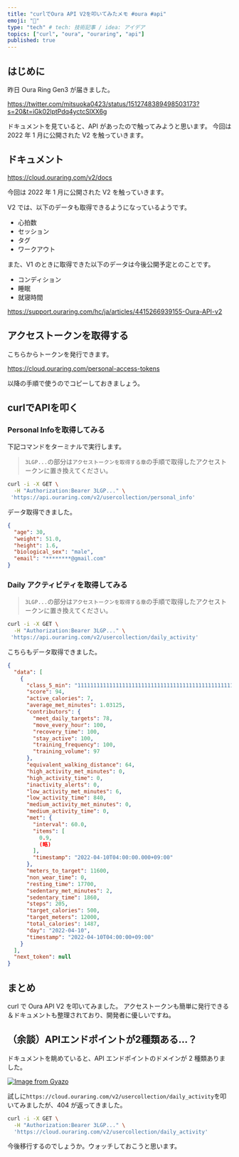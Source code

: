 ```yaml
---
title: "curlでOura API V2を叩いてみたメモ #oura #api"
emoji: "👻"
type: "tech" # tech: 技術記事 / idea: アイデア
topics: ["curl", "oura", "ouraring", "api"]
published: true
---
```


## はじめに

昨日 Oura Ring Gen3 が届きました。

https://twitter.com/mitsuoka0423/status/1512748389498503173?s=20&t=iGk02lptPdq4yctcSlXX6g

ドキュメントを見ていると、API があったので触ってみようと思います。
今回は 2022 年 1 月に公開された V2 を触っていきます。

## ドキュメント

https://cloud.ouraring.com/v2/docs

今回は 2022 年 1 月に公開された V2 を触っていきます。

V2 では、以下のデータも取得できるようになっているようです。

- 心拍数
- セッション
- タグ
- ワークアウト

また、V1 のときに取得できた以下のデータは今後公開予定とのことです。

- コンディション
- 睡眠
- 就寝時間

https://support.ouraring.com/hc/ja/articles/4415266939155-Oura-API-v2

## アクセストークンを取得する

こちらからトークンを発行できます。

https://cloud.ouraring.com/personal-access-tokens

以降の手順で使うのでコピーしておきましょう。

## curlでAPIを叩く

### Personal Infoを取得してみる

下記コマンドをターミナルで実行します。

> `3LGP...`の部分は`アクセストークンを取得する章`の手順で取得したアクセストークンに置き換えてください。

```bash
curl -i -X GET \
  -H "Authorization:Bearer 3LGP..." \
 'https://api.ouraring.com/v2/usercollection/personal_info'
```

データ取得できました。

```json
{
  "age": 30,
  "weight": 51.0,
  "height": 1.6,
  "biological_sex": "male",
  "email": "********@gmail.com"
}
```

### Daily アクティビティを取得してみる

> `3LGP...`の部分は`アクセストークンを取得する章`の手順で取得したアクセストークンに置き換えてください。

```bash
curl -i -X GET \
  -H "Authorization:Bearer 3LGP..." \
 'https://api.ouraring.com/v2/usercollection/daily_activity'
```

こちらもデータ取得できました。

```json
{
  "data": [
    {
      "class_5_min": "11111111111111111111111111111111111111111111111111111111112332323222",
      "score": 94,
      "active_calories": 7,
      "average_met_minutes": 1.03125,
      "contributors": {
        "meet_daily_targets": 78,
        "move_every_hour": 100,
        "recovery_time": 100,
        "stay_active": 100,
        "training_frequency": 100,
        "training_volume": 97
      },
      "equivalent_walking_distance": 64,
      "high_activity_met_minutes": 0,
      "high_activity_time": 0,
      "inactivity_alerts": 0,
      "low_activity_met_minutes": 6,
      "low_activity_time": 840,
      "medium_activity_met_minutes": 0,
      "medium_activity_time": 0,
      "met": {
        "interval": 60.0,
        "items": [
          0.9,
          (略)
        ],
        "timestamp": "2022-04-10T04:00:00.000+09:00"
      },
      "meters_to_target": 11600,
      "non_wear_time": 0,
      "resting_time": 17700,
      "sedentary_met_minutes": 2,
      "sedentary_time": 1860,
      "steps": 205,
      "target_calories": 500,
      "target_meters": 12000,
      "total_calories": 1487,
      "day": "2022-04-10",
      "timestamp": "2022-04-10T04:00:00+09:00"
    }
  ],
  "next_token": null
}
```

## まとめ

curl で Oura API V2 を叩いてみました。
アクセストークンも簡単に発行できる＆ドキュメントも整理されており、開発者に優しいですね。

## （余談）APIエンドポイントが2種類ある...？

ドキュメントを眺めていると、API エンドポイントのドメインが 2 種類ありました。

[![Image from Gyazo](https://i.gyazo.com/d9a3f6f4ffba54c2bcf3d55def0979e2.png)](https://gyazo.com/d9a3f6f4ffba54c2bcf3d55def0979e2)

試しに`https://cloud.ouraring.com/v2/usercollection/daily_activity`を叩いてみましたが、404 が返ってきました。

```bash
curl -i -X GET \
  -H "Authorization:Bearer 3LGP..." \
  'https://cloud.ouraring.com/v2/usercollection/daily_activity'
```

今後移行するのでしょうか。ウォッチしておこうと思います。
